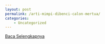 ```yaml
---
layout: post
permalink: /arti-mimpi-dibenci-calon-mertua/
categories:
    - Uncategorized
---
```


[Baca Selengkapnya](/06)
